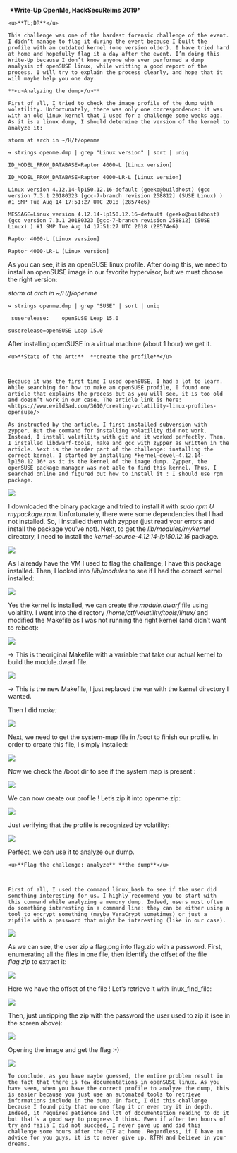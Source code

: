 ​						 **\*Write-Up OpenMe, HackSecuReims 2019***

 	<u>**TL;DR**</u>

 	This challenge was one of the hardest forensic challenge of the event. I didn’t manage to flag it during the event because I built the profile with an outdated kernel (one version older). I have tried hard at home and hopefully flag it a day after the event. I’m doing this Write-Up because I don’t know anyone who ever performed a dump analysis of openSUSE linux, while writting a good report of the process. I will try to explain the process clearly, and hope that it will maybe help you one day.

 	**<u>Analyzing the dump</u>**

 	First of all, I tried to check the image profile of the dump with volatility. Unfortunately, there was only one correspondence: it was with an old linux kernel that I used for a challenge some weeks ago. As it is a linux dump, I should determine the version of the kernel to analyze it:

 `storm at arch in ~/H/f/openme`

 `↪ strings openme.dmp | grep "Linux version" | sort | uniq`                                                                                      

  `ID_MODEL_FROM_DATABASE=Raptor 4000-L [Linux version]`

  `ID_MODEL_FROM_DATABASE=Raptor 4000-LR-L [Linux version]`

 `Linux version 4.12.14-lp150.12.16-default (geeko@buildhost) (gcc version 7.3.1 20180323 [gcc-7-branch revision 258812] (SUSE Linux) ) #1 SMP Tue Aug 14 17:51:27 UTC 2018 (28574e6)`

 `MESSAGE=Linux version 4.12.14-lp150.12.16-default (geeko@buildhost) (gcc version 7.3.1 20180323 [gcc-7-branch revision 258812] (SUSE Linux) ) #1 SMP Tue Aug 14 17:51:27 UTC 2018 (28574e6)`

 `Raptor 4000-L [Linux version]`

 `Raptor 4000-LR-L [Linux version]`

As you can see, it is an openSUSE linux profile. After doing this, we need to install an openSUSE image in our favorite hypervisor, but we must choose the right version:

 *storm at arch in ~/H/f/openme*

 `↪ strings openme.dmp | grep "SUSE" | sort | uniq`    

` suserelease:    openSUSE Leap 15.0`

 `suserelease=openSUSE Leap 15.0`



 After installing openSUSE in a virtual machine (about 1 hour) we get it.

 

 	<u>**State of the Art:**  **create the profile**</u>

 

 	Because it was the first time I used openSUSE, I had a lot to learn. While searching for how to make an openSUSE profile, I found one article that explains the process but as you will see, it is too old and doesn’t work in our case. The article link is here: <https://www.evild3ad.com/3610/creating-volatility-linux-profiles-opensuse/>

 	As instructed by the article, I first installed subversion with zypper. But the command for installing volatility did not work. Instead, I install volatility with git and it worked perfectly. Then, I installed libdwarf-tools, make and gcc with zypper as written in the article. Next is the harder part of the challenge: installing the correct kernel. I started by installing *kernel-devel-4.12.14-lp150.12.16* as it is the kernel of the image dump. Zypper, the openSUSE package manager was not able to find this kernel. Thus, I searched online and figured out how to install it : I should use rpm package.



 ![](images/image1.png) 


 I downloaded the binary package and tried to install it with  *sudo rpm* *U mypackage.rpm*. Unfortunately, there were some dependencies that I had not installed. So, I installed them with zypper (just read your errors and install the package you’ve not). Next, to get the *lib/modules/mykernel* directory, I need to install the *kernel-source-4.12.14-lp150.12.16* package.  


 ![](images/image2.png) 


 As I already have the VM I used to flag the challenge, I have this package installed. Then, I looked into  /*lib/modules* to see if I had the correct kernel installed:

 ![](images/image3.png) 


 Yes the kernel is installed, we can create the *module.dwarf* file using volaitlity. I went into the directory /*home/ctf/volatility/tools/linux/* and modified the Makefile as I was not running the right kernel (and didn’t want to reboot):

 ![](images/image4.png) 

→ This is theoriginal Makefile with a variable that take our actual kernel to build the module.dwarf file.

 ![](images/image5.png)

 → This is the new Makefile, I just replaced the var with the kernel directory I wanted.

Then I did *make:*

  ![](images/image6.png)


 Next, we need to get the system-map file in /boot to finish our profile. In order to create this file, I simply installed:

 ![](images/image7.png) 


 Now we check the /boot dir to see if the system map is present :

 ![](images/image8.png) 


 We can now create our profile ! Let’s zip it into openme.zip:

 ![](images/image9.png) 


 Just verifying that the profile is recognized by volatility:

 ![](images/image10.png) 

 Perfect, we can use it to analyze our dump.

 

 	<u>**Flag the challenge: analyze** **the dump**</u>

 

 	First of all, I used the command linux_bash to see if the user did something interesting for us. I highly recommend you to start with this command while analyzing a memory dump. Indeed, users most often do something interesting in a command line: they can be either using a tool to encrypt something (maybe VeraCrypt sometimes) or just a zipfile with a password that might be interesting (like in our case).

 ![](images/image11.png) 


 As we can see, the user zip a flag.png into flag.zip with a password. First, enumerating all the files in one file, then identify the offset of the file *flag.zip* to extract it:

 ![](images/image12.png) 


 Here we have the offset of the file ! Let’s retrieve it with linux_find_file:

 ![](images/image13.png) 


 Then, just unzipping the zip with the password the user used to zip it (see in the screen above):

 ![](images/image14.png) 

 Opening the image and get the flag :-)

 ![](images/image15.png) 


 	To conclude, as you have maybe guessed, the entire problem result in the fact that there is few documentations in openSUSE linux. As you have seen, when you have the correct profile to analyze the dump, this is easier because you just use an automated tools to retrieve informations include in the dump. In fact, I did this challenge because I found pity that no one flag it or even try it in depth. Indeed, it requires patience and lot of documentation reading to do it but that’s a good way to progress I think. Even if after ten hours of try and fails I did not succeed, I never gave up and did this challenge some hours after the CTF at home. Regardless, if I have an advice for you guys, it is to never give up, RTFM and believe in your dreams.

 <!--Twitter: @Anton86077261-->